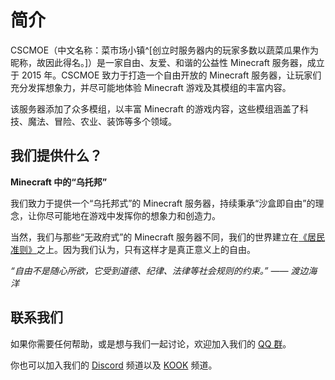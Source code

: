 # 简介

CSCMOE（中文名称：菜市场小镇^[创立时服务器内的玩家多数以蔬菜瓜果作为昵称，故因此得名。]）是一家自由、友爱、和谐的公益性 Minecraft 服务器，成立于 2015 年。CSCMOE 致力于打造一个自由开放的 Minecraft 服务器，让玩家们充分发挥想象力，并尽可能地体验 Minecraft 游戏及其模组的丰富内容。

该服务器添加了众多模组，以丰富 Minecraft 的游戏内容，这些模组涵盖了科技、魔法、冒险、农业、装饰等多个领域。

## 我们提供什么？

**Minecraft 中的“乌托邦”**

我们致力于提供一个“乌托邦式”的 Minecraft 服务器，持续秉承“沙盒即自由”的理念，让你尽可能地在游戏中发挥你的想象力和创造力。

当然，我们与那些“无政府式”的 Minecraft 服务器不同，我们的世界建立在[《居民准则》](/guide/rules)之上。因为我们认为，只有这样才是真正意义上的自由。

_“自由不是随心所欲，它受到道德、纪律、法律等社会规则的约束。” —— 渡边海洋_

## 联系我们

如果你需要任何帮助，或是想与我们一起讨论，欢迎加入我们的 [QQ 群](https://qm.qq.com/q/2Ly0obalpu)。

你也可以加入我们的 [Discord](https://discord.gg/Betqv7Vy9y) 频道以及 [KOOK](https://kook.top/7JVNys) 频道。
